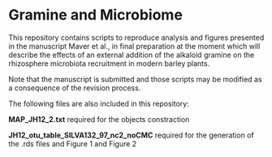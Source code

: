 # Gramine and Microbiome

This repository contains scripts to reproduce analysis and figures presented in the manuscript Maver et al., in final preparation at the moment which will describe the effects of an external addition of the alkaloid gramine on the rhizosphere microbiota recruitment in modern barley plants.

Note that the manuscript is submitted and those scripts may be modified as a consequence of the revision process.



The following files are also included in this repository:

**MAP_JH12_2.txt** required for the objects constraction

**JH12_otu_table_SILVA132_97_nc2_noCMC** required for the generation of the .rds files and Figure 1 and Figure 2
